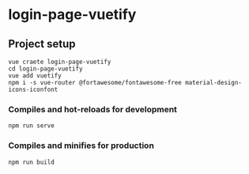 # login-page-vuetify

## Project setup

```
vue craete login-page-vuetify
cd login-page-vuetify
vue add vuetify
npm i -s vue-router @fortawesome/fontawesome-free material-design-icons-iconfont
```

### Compiles and hot-reloads for development

```
npm run serve
```

### Compiles and minifies for production

```
npm run build
```
